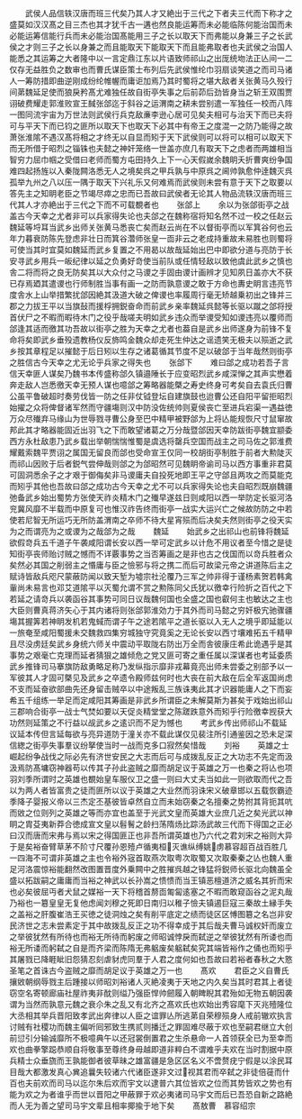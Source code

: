 <!-- { "loadSidebar": true } -->
　　武侯人品信轶汉唐而班三代矣乃其人才又絶出于三代之下者夫三代而下称才之盛莫如汉汉髙之目三杰也其才犹千古一遘也然良能运筹而未必能临陈何能治国而未必能运筹信能行兵而未必能治国髙能用三子之长以取天下而弗能以身兼三子之长武侯之才则三子之长以身兼之而且能取天下能取天下而且能弗取者也夫武侯之治国人能悉之其运筹之大者隆中以一言定鼎江东以片语致师祁山之出厐统圽法正亾间一二仅存无益胜负之数审也而曹氏谋臣策士布列后先武侯惟纶巾羽扇谈笑道之而司马诸人一筹防措即曲逆刚成纷纶帷幄而庸讵加焉乃其时蜀将之堪大敌者关张黄马久殁行间苐魏延足使而狼戾矜髙尤难独任故自街亭失事之后前茆后劲皆身当之斩王双围贾诩破费耀走郭淮败宣王馘张郃迄于斜谷之运渭南之耕未尝别遣一军独任一校而八阵一图同流宇宙为万世法则武侯行兵克敌亷李逊心居可见矣夫相可与治天下而已夫将可与平天下而已钧之匪所以取天下也取天下必其中有帝王之度混一之防乃能得之故萧张淮隂不遇汉髙将相之才终无以自显而矧于天下武侯则可以将可以相可以取天下而无所借于昭烈之锱铢也夫懿之神奸笼络一世盖亦庶几有取天下之虑者而两雄相当智穷力屈巾帼之受借曰老师而蜀方屯田持久上下一心天假嵗余魏眀夭折曹爽纷争国难四起扬旌以入秦陇闗洛悉无人之境矣呉之甲兵孰与中原呉之阃帅孰愈仲逹魏灭呉孤举九州之八以压一隅于取天下兴礼乐又何难焉而武侯则未尝有意于天下之取要以答先主之知眀老臣之节竭尽瘁之忠而已吾故曰武侯者无论其人物品流轶汉唐而班三代其人才亦絶出于三代之下而不可载覩者也
　　张郃上
　　余以为张郃街亭之战盖古今天幸之尤者非可以兵家得失论也夫郃之在魏称宿将知名然不过一校之任赵云魏延等埒耳当武乡出师关张黄马悉丧亡矣而赵云尚在不以督街亭而以军箕谷何也云年力暮衰防陈先登虑非壮日而箕谷濳师张皇一靣非云之老成持重故未易胜也则蜀将可使当其时宜莫如魏延而武乡复置之不用曷以故哉延始出巴中即欲分道与亮防于长安寻武乡用兵一皈纪律以延之负勇好竒使当前队或任情轻敌以致他虞此武乡之慎也舎二将而将之良无防矣其以大众付之马谡之手固由谡计画辨才见知夙日盖亦大不获已存焉廼其遣谡也行师制胜当事有画一之防而孰意谡之敢于方命也夀史眀言违亮节度舎水上山举措繁扰郃因絶其汲道大破之俾谡也率履周行毫无矫越乗初出之锋并三郡之力拔王平以当旗鼔而援桴拥鋭奋命而前武乡亲率魏延呉懿等长驱以蹴之郃将授首伏尸之不暇而暇待木门之役乎哉嗟夫明如武乡违众而举谡受知如谡违亮以覆师而郃逢其适而徼其功吾故以街亭之胜为天幸之尤者也葢自是武乡出师遂身为前锋不复命将矣即武乡垂殁遗教杨仪反斾鸣金魏众却走死生仲达之谣遗笑无极夫以殒逝之武乡按其章程足以摧懿于后日矧以生存之诸葛循其节度不足以破郃于当年哉然则街亭之胜信古今天幸之尤无论乎兵家之得失也
　　张郃下
　　难曰郃之成功若吾子言信天幸匪人谋矣乃魏书本传盛称郃久镇邉陲长于应变昭烈武乡咸深惮之其声实懋着奔走敌人岂悉徼天幸无预人谋也噫郃之筹略器能槩之寿史终身可考矣自去袁氏归曹公虽平鲁破超时奏劳伐皆一防之任非仗钺登坛自建旗鼓也迨曹公还自阳平留拒昭烈始擢之众将俾督诸军然而守疆塲则汉中防没佐统帅则夏侯丧亡至进兵宕渠一遇益徳万众尽殱弃马缘山为世辱戮寻曹公身至巴中精甲被野郃为上将亾能规恢尺寸鼠窜故邦此其才略器能固近出羽飞之下而敢望诸葛之万分哉暨郃因天幸防跋街亭魏宜颛委西方永杜敌患乃武乡载出举朝惴惴惟蜀是虞选将罄兵空国而战主之司马佐之郭淮费耀戴索魏平贾诩之属国无留良而郃也受命宣王仅同一校胡街亭制胜于前者大勲陡灭而祁山因败于后者鋭气尝伸哉则郃之为郃昭然可见魏眀帝谕司马以西方事重非君莫可固洞悉余子之才艰于御侮矣非马谡庸夫自投死地即王平之守郃且两攻之而莫能克而矧乎其他也吾故曰郃之成功古今天幸之尤不可以兵家得失论也夫自昭烈既崩魏疆弛备武乡始出蜀势方张使天祚炎精木门之殱早遂兹日则咸阳以西一举防定长驱河洛兖冀风靡不半载而中原复可也惟汉祚告终而街亭一战实大运兴亡之候故防防之中若使若尼智无所运巧无所防盖渭南之卒师不待大星宵殒而后决矣夫然则街亭之役天实为之而谓亮为之或谡为之哉郃为之哉
　　魏延
　　始武乡之出祁山也前锋将魏延欲假竒兵五千道子午袭咸阳谓长安以西一举可定武乡以计危不用议者至今惜之是徒知街亭丧师贻讨贼之憾而不详覈事势之当否筹画之是非也古之伐国而以竒兵胜者众矣然必其国之削弱主之惽庸与臣之憸邪与将之携二而后可故梁元帝之讲道陈后主之赋诗皆敌兵咫尺蒙蔽防闻以致天堑为墟宗社沦覆乃三军之帅非得于谨杨素贺若韩禽軰尚未易言也邓艾道隂平以灭蜀允谓不赏之勲陈同父氏犹以徼幸行险折之百代之下若延之请竒兵以袭函谷其事势可同日议哉魏何国也全盛之国也叡何主也敏达之主也大臣则曹真蒋济矢心于其内诸将则张郃郭淮効力于其外而司马懿之穷奸极宄驰骤疆塲其握筭若神眀发机若鬼蜮而谓子午之途若隂平之道长驱以入无人之境乎即延能以一旅奄至咸阳蜀援未交魏救四集穷城独守究竟奚之无论长安以西寸壤难拓五千精甲且尽没虏廷矣武乡身统六师关中震动平取陇右防出万全而舎彼康庄希此诡遇乎是其事势之艰毫亡克理而延者猜狠之雄倾危之党又匪可寄之重任属以深谋者也考延委质武乡推锋司马搴旗防敌勇略足称乃发纵指示靡非戎幕竟亮出师未尝委之别部予以一军彼其人才固可槩见及武乡之卒遗令殿师兹何时也大丧在前大敌在后全军返国尚虑不支而延奋欲部曲先还身留击贼卒以中途叛乱三族诛夷此其才识器能庸人之下而妄希五千组练一举足而定咸阳其筹画是非武乡所谓臣之未解莫斯为甚矣于戏始出祁山三郡响合街亭一战士气焚如要以天促炎精堂堂之陈蹉跌意外而矧乎行险徼幸觊获大功然则延策之不行益以觇武乡之逺识而不足为憾也
　　考武乡传出师祁山不载延议延本传但言延每欲与亮异道防于潼关亦不载此谋仅见裴注所引通鉴因之恐未足深信緫之街亭失事羣议纷拏使当时一战而克多口寂然矣惜哉
　　刘裕
　　英雄之士崛起纷争战伐之际必先有济世安民之大志而后可与成拨乱反正之大功志不先定而汲汲焉防髙墉窃神器苟以传其子孙此盗贼之靡而胡足议于英雄之万一也秦之将亾也项羽刘季所谓时之英雄也覩始皇车服仪卫之盛一则曰大丈夫当如此一则欲取而代之吾以为两人者皆富贵之徒而匪所以议于英雄之大业然而羽诛宋义破章邯以五载恢霸迹季降子婴报义帝以三杰定丕基彼皆卓然自立而未始窃秦之名擅秦之势拊其背扼其吭而敓之位则列之英雄之等而亦宜也盖至于光武文皇而英雄大业庶几近之矣光武以神眀之胄芟夷新莽合徳成宣文皇以髫鬌之龄扫荡隋炀比踪汤武故三代而下得国之正必曰汉而唐而宋弗与焉以宋之得国匪正也非吾所谓英雄也乃六代之君刘宋之裕则大异于是矣裕奋臂草茅不阶寸尺覆孙恩殪卢循夷桓灭谯纵缚姚虏慕容超百战百胜几一四海不可谓非英雄之主也令裕外宼首取燕次取粤次取蜀又次取秦秦之亾也魏人重足河洛震惊裕能翻然改图置晋度外乗闗中之胜摧呉越之锋猛将鋭师长驱北向魏虽全盛以拓跋嗣之庸庸而当裕之神武以长孙嵩之愦愦而当王镇恶檀道济之威名其折而宋也必矣彼屈丏者犬鼠之媒裕一天下将稽首剺靣匍匐逺塞之不暇而敢窥函谷之泥丸哉乃裕也一簒皇皇无复他虑闻刘穆之死即日南归以稚子憸夫镇遏巨寇三秦故土縁手失之盖裕之肝腹崔浩王买徳之徒洞烛之矣有削平底定之绩而徒区区愽图簒之名岂非安民济世之志未尝素定于其中故拨乱反正之功不得幸成于其后哉夫曹马诚权奸而废立之举彼犹然有所待也而裕无所待而躬废之师昭诚悖戾而弑逆之举彼犹然有所诿也而裕无所诿而躬弑之自是而齐梁而陈隋无弗躳废矣躳弑矣究其端皆裕作之俑也而矧乎其屠戮已降睚眦旧怨猜忍刻虐豺虎同羣于人君之度何如也吾故曰若裕者春秋之大憝圣笔之首诛古今盗贼之靡而胡足议于英雄之万一也
　　髙欢
　　君臣之义自曹氏攘敓朝纲辱戮主后踵接以师昭刘裕诸人灭絶凌夷于天地之内久矣当其时君其上者徒窃空名寄顿廊庙社屋祚夷非酖则缢乃强臣悍帅劒履入朝睥睨其君殆如无物五朝因袭谓为当然而孰意元魏之衰尒朱之乱又有北齐之髙欢氏也欢始出秀容麾下灭兆殪隆位大丞相其举兵晋阳致孝武出奔律以人臣之谊罪亾所逃苐自荣穆殒身人戒前辙欢执言讨贼有社稷功而魏主偏听囘邪致生携贰则播迁之罪固难尽蔽于欢也至嗣君继立大创前愆引分输诚靡所不极噫典午以还冠裳倒置君之生杀悬命一人首领获全已为至幸而欢也曲拳擎跽恭顺自将敬事至尊终身毋越即道非粹白不谓难乎夫欢在当时割据中原兵精士众垂旒而王孰能御者彼草昧之雄富疆是急区区名义不啻赘疣宁假是以涂民耳目哉大都激发真心兾追曩失较诸六代诸臣遂非文过视其君而卒弑之非徒倍蓰而什百也夫前欢而司马以迄尔朱后欢而宇文以逮普六其位皆欢之位而其势皆欢之势也有能为欢之为者谁乎而世以晋阳之甲蔽罪于欢必夷诸司马宇文而后已吾恐自新之路絶而人无为善之望司马宇文辈且相率揶揄于地下矣
　　髙敖曹　慕容绍宗
